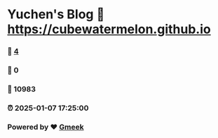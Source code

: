 # Yuchen's Blog :link: https://cubewatermelon.github.io 
### :page_facing_up: [4](https://cubewatermelon.github.io/tag.html) 
### :speech_balloon: 0 
### :hibiscus: 10983 
### :alarm_clock: 2025-01-07 17:25:00 
### Powered by :heart: [Gmeek](https://github.com/Meekdai/Gmeek)
